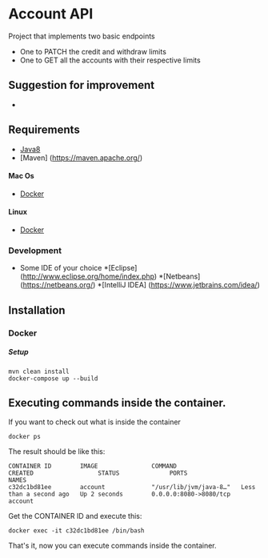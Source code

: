 # Account API

Project that implements two basic endpoints
- One to PATCH the credit and withdraw limits
- One to GET all the accounts with their respective limits

## Suggestion for improvement
- 

## Requirements

* [Java8](http://www.oracle.com/technetwork/pt/java/javase/downloads/jdk8-downloads-2133151.html)
* [Maven] (https://maven.apache.org/)

#### Mac Os

* [Docker](https://docs.docker.com/docker-for-mac/)

#### Linux

* [Docker](https://docs.docker.com/engine/installation/linux/ubuntulinux/)

### Development

 * Some IDE of your choice *[Eclipse] (http://www.eclipse.org/home/index.php) *[Netbeans] (https://netbeans.org/) *[IntelliJ IDEA] (https://www.jetbrains.com/idea/)

## Installation

### Docker

##### Setup

```
mvn clean install
docker-compose up --build
```

## Executing commands inside the container.
If you want to check out what is inside the container

```
docker ps
```
The result should be like this:
```
CONTAINER ID        IMAGE               COMMAND                  CREATED                  STATUS              PORTS                    NAMES
c32dc1bd81ee        account             "/usr/lib/jvm/java-8…"   Less than a second ago   Up 2 seconds        0.0.0.0:8080->8080/tcp   account
```

Get the CONTAINER ID and execute this:
```
docker exec -it c32dc1bd81ee /bin/bash
```
That's it, now you can execute commands inside the container.
